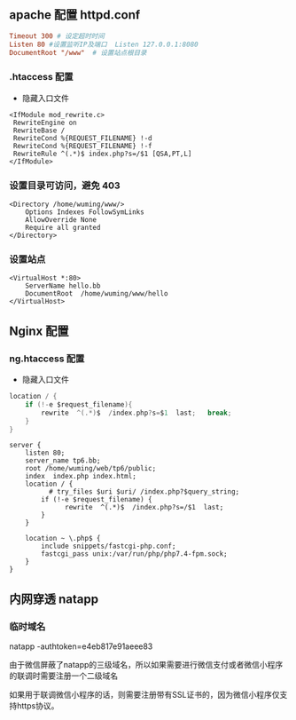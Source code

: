 
## apache 配置 httpd.conf

``` conf 
Timeout 300 # 设定超时时间
Listen 80 #设置监听IP及端口  Listen 127.0.0.1:8080
DocumentRoot "/www"  # 设置站点根目录
```

### .htaccess 配置
- 隐藏入口文件
``` 
<IfModule mod_rewrite.c>
 RewriteEngine on
 RewriteBase /
 RewriteCond %{REQUEST_FILENAME} !-d
 RewriteCond %{REQUEST_FILENAME} !-f
 RewriteRule ^(.*)$ index.php?s=/$1 [QSA,PT,L]
</IfModule>
```
### 设置目录可访问，避免 403 
```
<Directory /home/wuming/www/>
	Options Indexes FollowSymLinks
	AllowOverride None
	Require all granted
</Directory>
```
### 设置站点
```
<VirtualHost *:80>
	ServerName hello.bb
	DocumentRoot  /home/wuming/www/hello
</VirtualHost>
```

## Nginx 配置

### ng.htaccess 配置
- 隐藏入口文件

``` c 
location / {
    if (!-e $request_filename){
        rewrite  ^(.*)$  /index.php?s=$1  last;   break;
    }
}
```

```
server {
    listen 80;
    server_name tp6.bb;
    root /home/wuming/web/tp6/public;
    index  index.php index.html;
    location / {
          # try_files $uri $uri/ /index.php?$query_string;
        if (!-e $request_filename) {
   		      rewrite  ^(.*)$  /index.php?s=/$1  last;
        }
    }

    location ~ \.php$ {
        include snippets/fastcgi-php.conf;
        fastcgi_pass unix:/var/run/php/php7.4-fpm.sock;
    }
}
```

## 内网穿透 natapp

### 临时域名
natapp -authtoken=e4eb817e91aeee83  

由于微信屏蔽了natapp的三级域名，所以如果需要进行微信支付或者微信小程序的联调时需要注册一个二级域名


如果用于联调微信小程序的话，则需要注册带有SSL证书的，因为微信小程序仅支持https协议。


